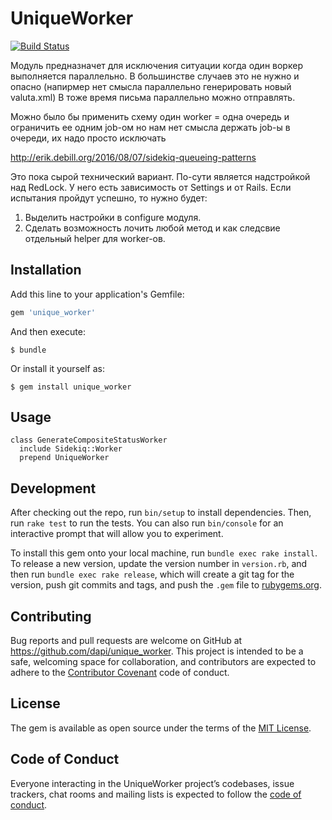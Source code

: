 # UniqueWorker

[![Build Status](https://travis-ci.org/BrandyMint/unique_worker.svg)](https://travis-ci.org/BrandyMint/unique_worker)

Модуль предназначет для исключения ситуации
когда один воркер выполняется параллельно.
В большинстве случаев это не нужно и опасно (напирмер нет смысла параллельно генерировать новый valuta.xml)
В тоже время письма параллельно можно отправлять.

Можно было бы применить схему один worker = одна очередь и ограничить ее одним job-ом
но нам нет смысла держать job-ы в очереди, их надо просто исключать

http://erik.debill.org/2016/08/07/sidekiq-queueing-patterns

Это пока сырой технический вариант. По-сути является надстройкой над RedLock. У него есть зависимость от Settings и от
Rails. Если испытания пройдут успешно, то нужно будет:

1. Выделить настройки в configure модуля.
2. Сделать возможность лочить любой метод и как следсвие отдельный helper для
   worker-ов.

## Installation

Add this line to your application's Gemfile:

```ruby
gem 'unique_worker'
```

And then execute:

    $ bundle

Or install it yourself as:

    $ gem install unique_worker

## Usage

```
class GenerateCompositeStatusWorker                                                                                                                                                                                                       
  include Sidekiq::Worker                                                                                                                                                                                                                                                                                                                 
  prepend UniqueWorker  
```

## Development

After checking out the repo, run `bin/setup` to install dependencies. Then, run `rake test` to run the tests. You can also run `bin/console` for an interactive prompt that will allow you to experiment.

To install this gem onto your local machine, run `bundle exec rake install`. To release a new version, update the version number in `version.rb`, and then run `bundle exec rake release`, which will create a git tag for the version, push git commits and tags, and push the `.gem` file to [rubygems.org](https://rubygems.org).

## Contributing

Bug reports and pull requests are welcome on GitHub at https://github.com/dapi/unique_worker. This project is intended to be a safe, welcoming space for collaboration, and contributors are expected to adhere to the [Contributor Covenant](http://contributor-covenant.org) code of conduct.

## License

The gem is available as open source under the terms of the [MIT License](https://opensource.org/licenses/MIT).

## Code of Conduct

Everyone interacting in the UniqueWorker project’s codebases, issue trackers, chat rooms and mailing lists is expected to follow the [code of conduct](https://github.com/dapi/unique_worker/blob/master/CODE_OF_CONDUCT.md).
